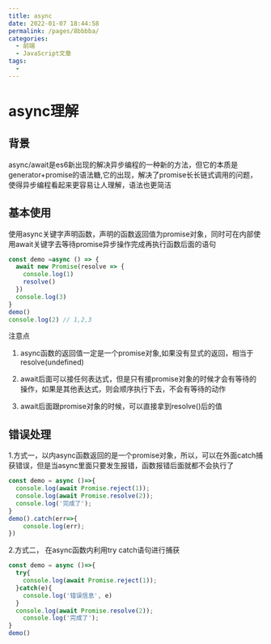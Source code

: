 ```yaml
---
title: async
date: 2022-01-07 18:44:58
permalink: /pages/8bbbba/
categories: 
  - 前端
  - JavaScript文章
tags: 
  - 
---
```


# async理解

## 背景

async/await是es6新出现的解决异步编程的一种新的方法，但它的本质是generator+promise的语法糖,它的出现，解决了promise长长链式调用的问题，使得异步编程看起来更容易让人理解，语法也更简洁

## 基本使用

使用async关键字声明函数，声明的函数返回值为promise对象，同时可在内部使用await关键字去等待promise异步操作完成再执行函数后面的语句

```js
const demo =async () => {
  await new Promise(resolve => {
    console.log(1)
    resolve()
  })
  console.log(3)
}
demo()
console.log(2) // 1,2,3
```

注意点

1. async函数的返回值一定是一个promise对象,如果没有显式的返回，相当于resolve(undefined)  

2. await后面可以接任何表达式，但是只有接promise对象的时候才会有等待的操作，如果是其他表达式，则会顺序执行下去，不会有等待的动作

3. await后面跟promise对象的时候，可以直接拿到resolve()后的值

## 错误处理

1.方式一，以内async函数返回的是一个promise对象，所以，可以在外面catch捕获错误，但是当async里面只要发生报错，函数报错后面就都不会执行了

```js
const demo = async ()=>{
  console.log(await Promise.reject(1));
  console.log(await Promise.resolve(2));
  console.log('完成了');
}
demo().catch(err=>{
    console.log(err);
})

```

2.方式二， 在async函数内利用try catch语句进行捕获

```js
const demo = async ()=>{
  try{
    console.log(await Promise.reject(1));
  }catch(e){
    console.log('错误信息', e)
  }
  console.log(await Promise.resolve(2));
    console.log('完成了');
}
demo()
```
